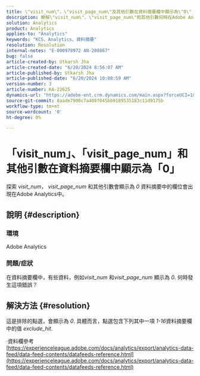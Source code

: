 ```yaml
---
title: \"visit_num\"、\"visit_page_num\"及其他引數在資料摘要欄中顯示為\"0\"
description: 瞭解\"visit_num\"、\"visit_page_num\"和其他引數何時在Adobe Analytics的資料摘要欄中顯示為\"0\"。
solution: Analytics
product: Analytics
applies-to: "Analytics"
keywords: "KCS、Analytics、資料摘要"
resolution: Resolution
internal-notes: "E-000978972 AN-208867"
bug: false
article-created-by: Utkarsh Jha
article-created-date: "6/20/2024 8:56:07 AM"
article-published-by: Utkarsh Jha
article-published-date: "6/20/2024 10:08:59 AM"
version-number: 3
article-number: KA-22625
dynamics-url: "https://adobe-ent.crm.dynamics.com/main.aspx?forceUCI=1&pagetype=entityrecord&etn=knowledgearticle&id=04157dea-e22e-ef11-840a-00224809e160"
source-git-commit: 8aade7900c7a408f045bb9189535183c11d9175b
workflow-type: tm+mt
source-wordcount: '0'
ht-degree: 0%

---
```


# 「visit_num」、「visit_page_num」和其他引數在資料摘要欄中顯示為「0」


探索 *visit_num*， *visit_page_num* 和其他引數會顯示為 *0* 資料摘要中的欄位會出現在Adobe Analytics中。

## 說明 {#description}


### 環境

Adobe Analytics



### 問題/症狀

在資料摘要欄中，有些資料，例如&#x200B;*visit_num* 和&#x200B;*visit_page_num* 顯示為 *0*. 何時發生這項錯誤？


## 解決方法 {#resolution}


這是排除的點選，會顯示為 *0*. 具體而言，點選包含下列其中一項 *1-16*&#x200B;資料摘要欄中的值 *exclude_hit*.

·資料欄參考
[https://experienceleague.adobe.com/docs/analytics/export/analytics-data-feed/data-feed-contents/datafeeds-reference.html](https://experienceleague.adobe.com/docs/analytics/export/analytics-data-feed/data-feed-contents/datafeeds-reference.html)
